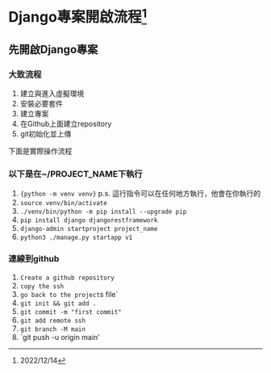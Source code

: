 # Django專案開啟流程[^1]


## 先開啟Django專案

### 大致流程
1. 建立與進入虛擬環境
2. 安裝必要套件
3. 建立專案
4. 在Github上面建立repository
6. git初始化並上傳

下面是實際操作流程

### 以下是在\~/PROJECT_NAME下執行
1. `{python -m venv venv}` p.s. 這行指令可以在任何地方執行，他會在你執行的
2. `source venv/bin/activate`
3. `./venv/bin/python -m pip install --upgrade pip`
4. `pip install django djangorestframework`
5. `django-admin startproject project_name`
6. `python3 ./manage.py startapp v1`


### 連線到github
1. `Create a github repository`
2. `copy the ssh`
3. `go back to the project`s file`
4. `git init && git add .`
5. `git commit -m "first commit"`
6. `git add remote ssh`
7. `git branch -M main`
8. `git push -u origin main'	


[^1]: 2022/12/14